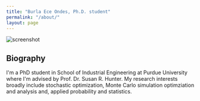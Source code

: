 ```yaml
---
title: "Burla Ece Ondes, Ph.D. student"
permalink: "/about/"
layout: page
---
```

![screenshot](https://user-images.githubusercontent.com/4943215/109431850-cd711780-7a08-11eb-8601-2763f2ee6bb4.png)


## Biography

I'm a PhD student in School of Industrial Engineering at Purdue University where I'm advised by Prof. Dr. Susan R. Hunter. My research interests broadly include stochastic optimization, Monte Carlo simulation optimziation and analysis and, applied probability and statistics.


